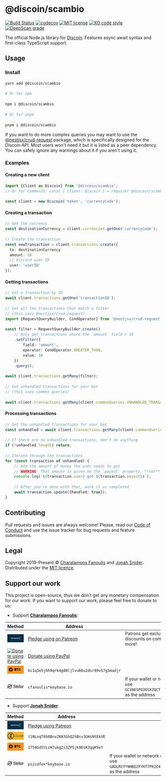 # @discoin/scambio

[![Build Status](https://github.com/Discoin/scambio/workflows/CI/badge.svg)](https://github.com/Discoin/scambio/actions)
[![codecov](https://codecov.io/gh/Discoin/scambio/branch/merge/graph/badge.svg)](https://codecov.io/gh/Discoin/scambio)
[![MIT license](https://img.shields.io/badge/license-MIT-green)](https://github.com/Discoin/scambio/blob/merge/license)
[![XO code style](https://img.shields.io/badge/code_style-XO-5ed9c7.svg)](https://github.com/xojs/xo)
[![DeepScan grade](https://deepscan.io/api/teams/6595/projects/8606/branches/106731/badge/grade.svg)](https://deepscan.io/dashboard#view=project&tid=6595&pid=8606&bid=106731)

The official Node.js library for [Discoin](https://github.com/Discoin).
Features async await syntax and first-class TypeScript support.

## Usage

### Install

```sh
yarn add @discoin/scambio

# Or for npm

npm i @discoin/scambio

# Or for pnpm

pnpm i @discoin/scambio
```

If you want to do more complex queries you may want to use the [@nestjsx/crud-request](https://github.com/nestjsx/crud/wiki/Requests#frontend-usage) package, which is specifically designed for the Discoin API.
Most users won't need it but it is listed as a peer dependency.
You can safely ignore any warnings about it if you aren't using it.

### Examples

#### Creating a new client

```ts
import {Client as Discoin} from '@discoin/scambio';
// Or for CommonJS: const { Client: Discoin } = require('@discoin/scambio');

const client = new Discoin('token', 'currencyCode');
```

#### Creating a transaction

```ts
// Get the currency
const destinationCurrency = client.currencies.getOne('currencyCode');

// Create the transaction
const newTransaction = client.transactions.create({
  to: destinationCurrency
  amount: 10
  // Discord user ID
  user: 'userID'
});
```

#### Getting transactions

```ts
// Get a transaction by ID
await client.transactions.getOne('transactionID');

// Get all the transactions that match a filter
// (this uses @nestjsx/crud-request)
import {RequestQueryBuilder, CondOperator} from '@nestjsx/crud-request';

const filter = RequestQueryBuilder.create()
	// Only get transactions where the `amount` field > 10
	.setFilter({
		field: 'amount',
		operator: CondOperator.GREATER_THAN,
		value: 10
	})
	.query();

await client.transactions.getMany(filter);

// Get unhandled transactions for your bot
// (this uses common queries)

await client.transactions.getMany(client.commonQueries.UNHANDLED_TRANSACTIONS);
```

#### Processing transactions

```ts
// Get the unhandled transactions for your bot
const unhandled = await client.transactions.getMany(client.commonQueries.UNHANDLED_TRANSACTIONS);

// If there are no unhandled transactions, don't do anything
if (!unhandled.length) return;

// Iterate through the transactions
for (const transaction of unhandled) {
	// Add the amount of money the user needs to get
	// WARNING: That amount is given on the `payout` property, **not** the `amount` property
	console.log(`${transaction.user} got ${transaction.payout}$`);

	// After you're done with that, mark it as completed
	await transaction.update({handled: true});
}
```

## Contributing

Pull requests and issues are always welcome! Please, read our [Code of Conduct](CODE_OF_CONDUCT.md) and use the issue tracker for bug requests and feature submissions.

## Legal

Copyright 2019-Present © [Charalampos Fanoulis](https://enkiel.cloud) and [Jonah Snider](https://jonah.pw). Distributed under the [MIT licence](LICENCE.md).

## Support our work

This project is open-source, thus we don't get any monetary compensation for our work. If you want to support our work, please feel free to donate to us:

- Support [**Charalampos Fanoulis**](https://github.com/Discoin/scambio/commits?author=cfanoulis):

| Method                                                                                                                                                                                | Address                                                             | Notes                                                                                                                                      |
| ------------------------------------------------------------------------------------------------------------------------------------------------------------------------------------- | ------------------------------------------------------------------- | ------------------------------------------------------------------------------------------------------------------------------------------ |
| [![Pledge using Patreon](.github/readme-assets/patreon.jpg)](https://www.patreon.com/join/enkiel8029?)                                                                                | [Pledge using on Patreon](https://www.patreon.com/join/enkiel8029?) | Patrons get exclusive access to pre-release projects, discounts on comissions, behind-the-scenes posts and more!                           |
| [![Donate using PayPal](https://www.paypalobjects.com/digitalassets/c/website/marketing/na/us/logo-center/9_bdg_secured_by_pp_2line.png)](https://cfanoulis.page.link/donate-paypal)  | [Donate using PayPal](https://cfanoulis.page.link/donate-paypal)    |
| [![Donate using bitcoin](.github/readme-assets/btc.png)](bitcoin:bc1q3e5jhh9qrk4g80ljlvu66u2dsr89v57g5madjr?message=Donation%20to%20Charalampos%27s%20OSS%20projects&time=1577294923) | `bc1q3e5jhh9qrk4g80ljlvu66u2dsr89v57g5madjr`                        |
| ![Donate using Stellar](.github/readme-assets/stellar.png)                                                                                                                            | `cfanoulis*keybase.io`                                              | If your wallet or network doesn't support federation, please use `GCVAESPQ3OSXZQCTLJNEXD35GA5CWXPQ6FG6JVBFIDNRRJIG77OKUB4I` as the address |

- Support [**Jonah Snider**](https://github.com/Discoin/scambio/commits?author=pizzafox):

| Method                                                                                              | Address                                                        | Notes                                                                                                                                      |
| --------------------------------------------------------------------------------------------------- | -------------------------------------------------------------- | ------------------------------------------------------------------------------------------------------------------------------------------ |
| [![Pledge using Patreon](.github/readme-assets/patreon.jpg)](https://www.patreon.com/join/pizzafox) | [Pledge using Patreon](https://www.patreon.com/join/pizzafox/) |                                                                                                                                            |
| ![Donate with Zcash](.github/readme-assets/zcash.png)                                               | `t1NLnqT6h8BnvZ683GhQ2hBsv3GHsNtEkVE`                          |                                                                                                                                            |
| ![Donate using bitcoin](.github/readme-assets/btc.png)                                              | `1754GdSYLzH7ukgZs3ZPSjk9EsK3qqK9xY`                           |                                                                                                                                            |
| ![Donate using Stellar](.github/readme-assets/stellar.png)                                          | `pizzafox*keybase.io`                                          | If your wallet or network doesn't support federation, please use `GAOLRCYYNHBGZFYHT7PK2C4TRKEXTKPHJA6LS2MFWYHIVQHBDJVOIS23` as the address |
